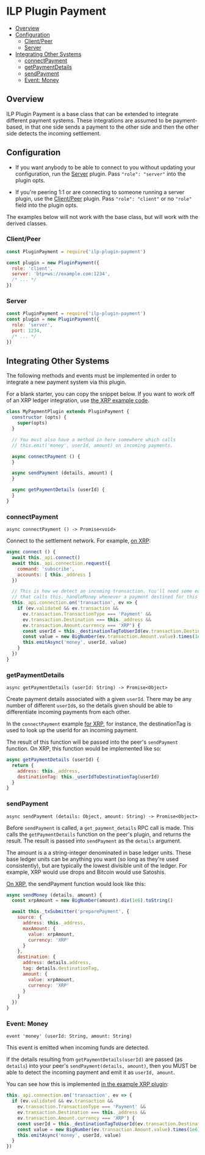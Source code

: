 # ILP Plugin Payment

- [Overview](#overview)
- [Configuration](#configuration)
  - [Client/Peer](#client-peer)
  - [Server](#server)
- [Integrating Other Systems](#integrating-other-systems)
  - [connectPayment](#connectpayment)
  - [getPaymentDetails](#getpaymentdetails)
  - [sendPayment](#sendpayment)
  - [Event: Money](#event-money)

## Overview

ILP Plugin Payment is a base class that can be extended to integrate different
payment systems. These integrations are assumed to be payment-based, in that
one side sends a payment to the other side and then the other side detects the
incoming settlement.

## Configuration

- If you want anybody to be able to connect to you without updating your
  configuration, run the [Server](#server) plugin. Pass `"role": "server"` into
  the plugin opts.

- If you're peering 1:1 or are connecting to someone running a server plugin,
  use the [Client/Peer](#client-peer) plugin. Pass `"role": "client"` or no `"role"`
  field into the plugin opts.

The examples below will not work with the base class, but will work with the
derived classes.

### Client/Peer

```js
const PluginPayment = require('ilp-plugin-payment')

const plugin = new PluginPayment({
  role: 'client',
  server: 'btp+ws://example.com:1234',
  /* ... */
})
```

### Server

```js
const PluginPayment = require('ilp-plugin-payment')
const plugin = new PluginPayment({
  role: 'server',
  port: 1234,
  /* ... */
})
```

## Integrating Other Systems

The following methods and events must be implemented in order to integrate a
new payment system via this plugin.

For a blank starter, you can copy the snippet below. If you want to work off of
an XRP ledger integration, use [the XRP example
code](./examples/ilp-plugin-xrp-payment.js).

```js
class MyPaymentPlugin extends PluginPayment {
  constructor (opts) {
    super(opts)
  }

  // You must also have a method in here somewhere which calls
  // this.emit('money', userId, amount) on incoming payments.

  async connectPayment () {
  }

  async sendPayment (details, amount) {
  }

  async getPaymentDetails (userId) {
  }
}
```

### connectPayment

`async connectPayment () -> Promise<void>`

Connect to the settlement network. For example, [on XRP](./examples/ilp-plugin-xrp-payment.js):

```js
async connect () {
  await this._api.connect()
  await this._api.connection.request({
    command: 'subscribe',
    accounts: [ this._address ]
  })

  // This is how we detect an incoming transaction. You'll need some equivalent of this
  // that calls this._handleMoney whenever a payment destined for this plugin comes in.
  this._api.connection.on('transaction', ev => {
    if (ev.validated && ev.transaction &&
      ev.transaction.TransactionType === 'Payment' &&
      ev.transaction.Destination === this._address &&
      ev.transaction.Amount.currency === 'XRP') {
      const userId = this._destinationTagToUserId(ev.transaction.DestinationTag)
      const value = new BigNumber(ev.transaction.Amount.value).times(1e6).toString()
      this.emitAsync('money', userId, value)
    }
  })
}
```

### getPaymentDetails

`async getPaymentDetails (userId: String) -> Promise<Object> `

Create payment details associated with a given `userId`. There may be any
number of different `userId`s, so the details given should be able to
differentiate incoming payments from each other.

In the `connectPayment` example [for
XRP](./examples/ilp-plugin-xrp-payment.js), for instance, the destinationTag is
used to look up the userId for an incoming payment.

The result of this function will be passed into the peer's `sendPayment`
function. On XRP, this function would be implemented like so:

```js
async getPaymentDetails (userId) {
  return {
    address: this._address,
    destinationTag: this._userIdToDestinationTag(userId)
  }
}
```


### sendPayment

`async sendPayment (details: Object, amount: String) -> Promise<Object>`

Before `sendPayment` is called, a `get_payment_details` RPC call is made. This
calls the `getPaymentDetails` function on the peer's plugin, and returns the
result. The result is passed into `sendPayment` as the `details` argument.

The amount is a a string-integer denominated in base ledger units. These base
ledger units can be anything you want (so long as they're used consistently),
but are typically the lowest divisible unit of the ledger.  For example, XRP
would use drops and Bitcoin would use Satoshis.

[On XRP](./examples/ilp-plugin-xrp-payment.js), the sendPayment function would
look like this:

```js
async sendMoney (details, amount) {
  const xrpAmount = new BigNumber(amount).div(1e6).toString()

  await this._txSubmitter('preparePayment', {
    source: {
      address: this._address,
      maxAmount: {
        value: xrpAmount,
        currency: 'XRP'
      }
    },
    destination: {
      address: details.address,
      tag: details.destinationTag,
      amount: {
        value: xrpAmount,
        currency: 'XRP'
      }
    }
  })
}
```

### Event: Money

`event 'money' (userId: String, amount: String)`

This event is emitted when incoming funds are detected.

If the details resulting from `getPaymentDetails(userId)` are passed (as
`details`) into your peer's `sendPayment(details, amount)`, then you MUST
be able to detect the incoming payment and emit it as `userId, amount`.

You can see how this is implemented [in the example XRP
plugin](./examples/ilp-plugin-xrp-payment.js):

```js
this._api.connection.on('transaction', ev => {
  if (ev.validated && ev.transaction &&
    ev.transaction.TransactionType === 'Payment' &&
    ev.transaction.Destination === this._address &&
    ev.transaction.Amount.currency === 'XRP') {
    const userId = this._destinationTagToUserId(ev.transaction.DestinationTag)
    const value = new BigNumber(ev.transaction.Amount.value).times(1e6).toString()
    this.emitAsync('money', userId, value)
  }
})
```

